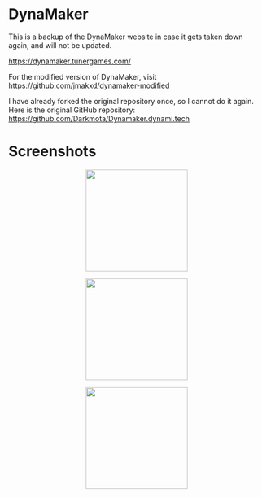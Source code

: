 # DynaMaker
This is a backup of the DynaMaker website in case it gets taken down again, and will not be updated.

https://dynamaker.tunergames.com/
 
For the modified version of DynaMaker, visit https://github.com/jmakxd/dynamaker-modified

I have already forked the original repository once, so I cannot do it again. Here is the original GitHub repository: https://github.com/Darkmota/Dynamaker.dynami.tech

# Screenshots
<p align="center"><img src="https://cdn.discordapp.com/attachments/984498218400374875/984498256929259550/Screenshot_09-06-2022_174121.png?ex=667cee33&is=667b9cb3&hm=30cc6ac91f2bf7dfde0456bf372cf1477260bfc4cff4db2994d644cd9946a0ae&" style="display:block; margin:auto; width:200px"></p>

<p align="center"><img src="https://cdn.discordapp.com/attachments/984498218400374875/984498257206079518/Screenshot_09-06-2022_174345.png?ex=667cee33&is=667b9cb3&hm=6cf1ac9c127c612142366e95b51c094aa42f4b6129b6b7964b278388a9c2cd4c&" style="display:block; margin:auto; width:200px"></p>

<p align="center"><img src="https://cdn.discordapp.com/attachments/984498218400374875/984498257717760130/Screenshot_09-06-2022_174403.png?ex=667cee33&is=667b9cb3&hm=c9316762ae66da46df2b44cd6e24382bdbd0684a41a286077b6fa06a8c8115c8&" style="display:block; margin:auto; width:200px"></p>
